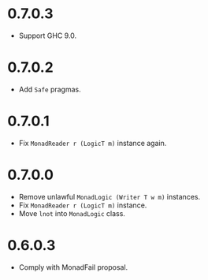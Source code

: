 # 0.7.0.3

* Support GHC 9.0.

# 0.7.0.2

* Add `Safe` pragmas.

# 0.7.0.1

* Fix `MonadReader r (LogicT m)` instance again.

# 0.7.0.0

* Remove unlawful `MonadLogic (Writer T w m)` instances.
* Fix `MonadReader r (LogicT m)` instance.
* Move `lnot` into `MonadLogic` class.

# 0.6.0.3

* Comply with MonadFail proposal.
